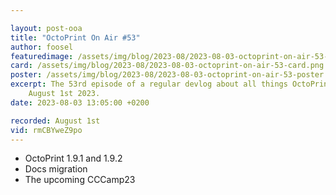```yaml
---

layout: post-ooa
title: "OctoPrint On Air #53"
author: foosel
featuredimage: /assets/img/blog/2023-08/2023-08-03-octoprint-on-air-53-card.png
card: /assets/img/blog/2023-08/2023-08-03-octoprint-on-air-53-card.png
poster: /assets/img/blog/2023-08/2023-08-03-octoprint-on-air-53-poster.png
excerpt: The 53rd episode of a regular devlog about all things OctoPrint which was recorded on 
    August 1st 2023.
date: 2023-08-03 13:05:00 +0200

recorded: August 1st
vid: rmCBYweZ9po
---
```


- OctoPrint 1.9.1 and 1.9.2
- Docs migration
- The upcoming CCCamp23
